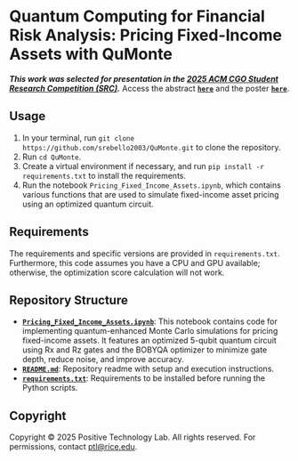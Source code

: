 # Quantum Computing for Financial Risk Analysis: Pricing Fixed-Income Assets with QuMonte

***This work was selected for presentation in the [2025 ACM CGO Student Research Competition (SRC)](https://2025.cgo.org/track/cgo-2025-student-research-competition#event-overview).*** Access the abstract [**`here`**](QuMonte_SRC_Abstract.pdf) and the poster [**`here`**](QuMonte_SRC_Poster.pdf).

## Usage
1. In your terminal, run `git clone https://github.com/srebello2003/QuMonte.git` to clone the repository.
2. Run `cd QuMonte`.
3. Create a virtual environment if necessary, and run `pip install -r requirements.txt` to install the requirements.
4. Run the notebook `Pricing_Fixed_Income_Assets.ipynb`, which contains various functions that are used to simulate fixed-income asset pricing using an optimized quantum circuit.

## Requirements
The requirements and specific versions are provided in `requirements.txt`. Furthermore, this code assumes you have a CPU and GPU available; otherwise, the optimization score calculation will not work.

## Repository Structure
- [**`Pricing_Fixed_Income_Assets.ipynb`**](Pricing_Fixed_Income_Assets.ipynb): This notebook contains code for implementing quantum-enhanced Monte Carlo simulations for pricing fixed-income assets. It features an optimized 5-qubit quantum circuit using Rx and Rz gates and the BOBYQA optimizer to minimize gate depth, reduce noise, and improve accuracy.
- [**`README.md`**](README.md): Repository readme with setup and execution instructions.
- [**`requirements.txt`**](requirements.txt): Requirements to be installed before running the Python scripts.

## Copyright
Copyright © 2025 Positive Technology Lab. All rights reserved. For permissions, contact ptl@rice.edu.
